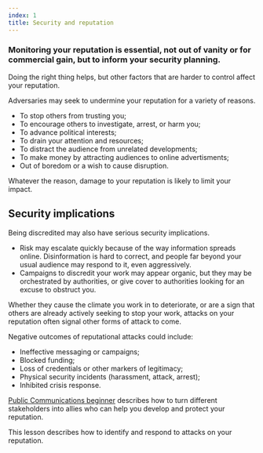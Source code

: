 ```yaml
---
index: 1
title: Security and reputation
---
```

### Monitoring your reputation is essential, not out of vanity or for commercial gain, but to inform your security planning. 

Doing the right thing helps, but other factors that are harder to control affect your reputation. 

Adversaries may seek to undermine your reputation for a variety of reasons. 

* To stop others from trusting you;
* To encourage others to investigate, arrest, or harm you;
* To advance political interests;
* To drain your attention and resources;
* To distract the audience from unrelated developments;
* To make money by attracting audiences to online advertisments; 
* Out of boredom or a wish to cause disruption.  

Whatever the reason, damage to your reputation is likely to limit your impact. 

## Security implications

Being discredited may also have serious security implications.

* Risk may escalate quickly because of the way information spreads online. Disinformation is hard to correct, and people far beyond your usual audience may respond to it, even aggressively.
* Campaigns to discredit your work may appear organic, but they may be orchestrated by authorities, or give cover to authorities looking for an excuse to obstruct you.

Whether they cause the climate you work in to deteriorate, or are a sign that others are already actively seeking to stop your work, attacks on your reputation often signal other forms of attack to come.

Negative outcomes of reputational attacks could include: 

* Ineffective messaging or campaigns;
* Blocked funding;
* Loss of credentials or other markers of legitimacy; 
* Physical security incidents (harassment, attack, arrest);
* Inhibited crisis response.    

[Public Communications beginner](umbrella://work/public-communications/beginner) describes how to turn different stakeholders into allies who can help you develop and protect your reputation.   

This lesson describes how to identify and respond to attacks on your reputation.